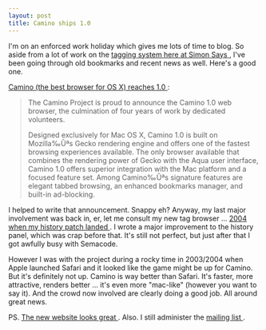 ```yaml
---
layout: post
title: Camino ships 1.0
---
```



I'm on an enforced work holiday which gives me lots of time to blog. So aside from a lot of work on the <a href="/weblog/tag">tagging system here at Simon Says </a>, I've been going through old bookmarks and recent news as well. Here's a good one. 

<a href="http://www.caminobrowser.org/community/">Camino (the best browser for OS X) reaches 1.0 </a>:<blockquote>

The Camino Project is proud to announce the Camino 1.0 web browser, the culmination of four years of work by dedicated volunteers. 

Designed exclusively for Mac OS X, Camino 1.0 is built on Mozilla‰Ûªs Gecko rendering engine and offers one of the fastest browsing experiences available. The only browser available that combines the rendering power of Gecko with the Aqua user interface, Camino 1.0 offers superior integration with the Mac platform and a focused feature set. Among Camino‰Ûªs signature features are elegant tabbed browsing, an enhanced bookmarks manager, and built-in ad-blocking.</blockquote>

I helped to write that announcement. Snappy eh? Anyway, my last major involvement was back in, er, let me consult my new tag browser ... <a href="/weblog/2004/01/13">2004 when my history patch landed </a>. I wrote a major improvement to the history panel, which was crap before that. It's still not perfect, but just after that I got awfully busy with Semacode. 

However I was with the project during a rocky time in 2003/2004 when Apple launched Safari and it looked like the game might be up for Camino. But it's definitely not up. Camino is way better than Safari. It's faster, more attractive, renders better ... it's even more "mac-like" (however you want to say it). And the crowd now involved are clearly doing a good job. All around great news. 

PS. <a href="http://www.caminobrowser.org/">The new website looks great </a>. Also. I still administer the <a href="http://mozdev.org/mailman/listinfo/camino">mailing list </a>.
